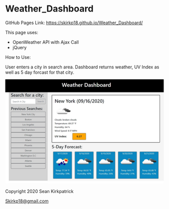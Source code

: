 # Weather_Dashboard

GitHub Pages Link: https://skirkp18.github.io/Weather_Dashboard/

This page uses:
- OpenWeather API with Ajax Call
- jQuery

How to Use:

User enters a city in search area.
Dashboard returns weather, UV Index as well as 5 day forcast for that city.

<img src="assets\Weather_Dashboard_V1.0.jpg">

Copyright 2020 Sean Kirkpatrick

Skirkp18@gmail.com

